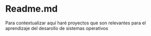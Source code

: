 # Readme.md
Para contextualizar aquí haré proyectos que son relevantes para el aprendizaje del desarollo de sistemas operativos

